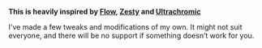 **This is heavily inspired by [Flow](https://github.com/LitCastVlog/Flow), [Zesty](https://github.com/stpnwf/ZestyTheme) and [Ultrachromic](https://github.com/CTalvio/Ultrachromic)**

I've made a few tweaks and modifications of my own. It might not suit everyone, and there will be no support if something doesn’t work for you.
